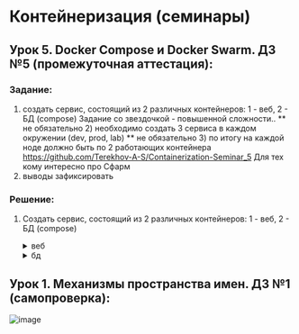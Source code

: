 # Контейнеризация (семинары)

## Урок 5. Docker Compose и Docker Swarm. ДЗ №5 (промежуточная аттестация): 

### Задание:

1) создать сервис, состоящий из 2 различных контейнеров: 1 - веб, 2 - БД (compose)
Задание со звездочкой - повышенной сложности..
** не обязательно 2) необходимо создать 3 сервиса в каждом окружении (dev, prod, lab)
** не обязательно 3) по итогу на каждой ноде должно быть по 2 работающих контейнера
https://github.com/Terekhov-A-S/Containerization-Seminar_5 
Для тех кому интересно про Сфарм
4) выводы зафиксировать

### Решение:

1) Создать сервис, состоящий из 2 различных контейнеров: 1 - веб, 2 - БД (compose)

   <details><summary>веб</summary>

   ![image](https://github.com/bubaleh1337/Containerization-GB/assets/52395752/1e890b8c-6bbf-409c-a105-19cb8ab19a95)

   ![image](https://github.com/bubaleh1337/Containerization-GB/assets/52395752/4974b551-4221-42c2-940b-c76dba37a65c)

   ![image](https://github.com/bubaleh1337/Containerization-GB/assets/52395752/bc12ae46-cac7-4d2f-9bee-da13c9b38929)

   </details>

   <details><summary>бд</summary>

   ![image](https://github.com/bubaleh1337/Containerization-GB/assets/52395752/07f52583-016d-4979-bf9d-75d5e1f05d7c)


   ![image](https://github.com/bubaleh1337/Containerization-GB/assets/52395752/977edddc-3d07-4734-9245-444dca714450)

   ![image](https://github.com/bubaleh1337/Containerization-GB/assets/52395752/4f08f56a-297e-4625-94c5-8718abdbdced)

   

   </details>

## Урок 1. Механизмы пространства имен. ДЗ №1 (самопроверка): 

![image](https://github.com/bubaleh1337/Containerization-GB/assets/52395752/ea3f3291-eacc-47cc-a678-433222bb897f)
